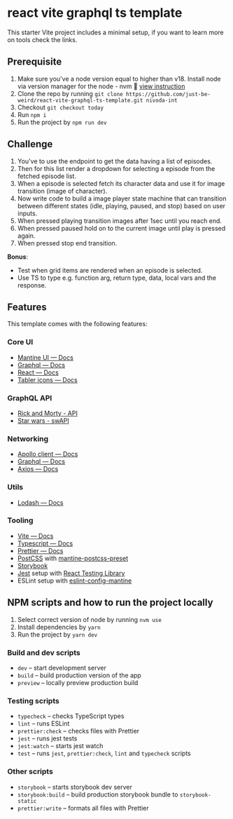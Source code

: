 # react vite graphql ts template

This starter Vite project includes a minimal setup, if you want to learn more on
tools check the links.

## Prerequisite

1. Make sure you've a node version equal to higher than v18. Install node via version manager for the node - nvm 🔗 [view instruction](https://github.com/nvm-sh/nvm)
2. Clone the repo by running `git clone https://github.com/just-be-weird/react-vite-graphql-ts-template.git nivoda-int`
3. Checkout `git checkout today`
4. Run `npm i`
5. Run the project by `npm run dev`

## Challenge

1. You've to use the endpoint to get the data having a list of episodes.
2. Then for this list render a dropdown for selecting a episode from the fetched episode list.
3. When a episode is selected fetch its character data and use it for image transition (image of character).
4. Now write code to build a image player state machine that can transition between different states (idle, playing, paused, and stop) based on user inputs.
5. When pressed playing transition images after 1sec until you reach end.
6. When pressed paused hold on to the current image until play is pressed again.
7. When pressed stop end transition.

**Bonus**: 
* Test when grid items are rendered when an episode is selected.
* Use TS to type e.g. function arg, return type, data, local vars and the response.

## Features

This template comes with the following features:

### Core UI

- [Mantine UI — Docs](https://mantine.dev/core/app-shell/)
- [Graphql — Docs](https://graphql.org/learn/)
- [React — Docs](https://react.dev/reference/react/)
- [Tabler icons — Docs](https://tabler-icons.io/)

### GraphQL API

- [Rick and Morty - API](https://studio.apollographql.com/public/rick-and-morty-a3b90u/variant/current/home)
- [Star wars - swAPI](https://studio.apollographql.com/public/star-wars-swapi/variant/current/home)

### Networking

- [Apollo client — Docs](https://www.apollographql.com/docs/react/)
- [Graphql — Docs](https://graphql.org/learn/)
- [Axios — Docs](https://axios-http.com/docs/intro/)

### Utils

- [Lodash — Docs](https://lodash.com/docs/4.17.15/)

### Tooling

- [Vite — Docs](https://vitejs.dev/guide/)
- [Typescript — Docs](https://www.typescriptlang.org/docs/)
- [Prettier — Docs](https://prettier.io/docs/en/install/)
- [PostCSS](https://postcss.org/) with [mantine-postcss-preset](https://mantine.dev/styles/postcss-preset)
- [Storybook](https://storybook.js.org/)
- [Jest](https://jestjs.io/) setup with [React Testing Library](https://testing-library.com/docs/react-testing-library/intro)
- ESLint setup with [eslint-config-mantine](https://github.com/mantinedev/eslint-config-mantine)

## NPM scripts and how to run the project locally

1. Select correct version of node by running `nvm use`
2. Install dependencies by `yarn`
3. Run the project by `yarn dev`

### Build and dev scripts

- `dev` – start development server
- `build` – build production version of the app
- `preview` – locally preview production build

### Testing scripts

- `typecheck` – checks TypeScript types
- `lint` – runs ESLint
- `prettier:check` – checks files with Prettier
- `jest` – runs jest tests
- `jest:watch` – starts jest watch
- `test` – runs `jest`, `prettier:check`, `lint` and `typecheck` scripts

### Other scripts

- `storybook` – starts storybook dev server
- `storybook:build` – build production storybook bundle to `storybook-static`
- `prettier:write` – formats all files with Prettier
